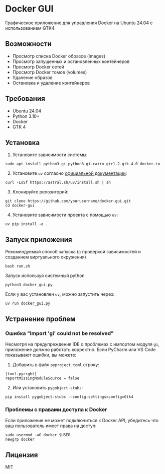 # Docker GUI

Графическое приложение для управления Docker на Ubuntu 24.04 с использованием GTK4.

## Возможности

- Просмотр списка Docker образов (images)
- Просмотр запущенных и остановленных контейнеров
- Просмотр Docker сетей
- Просмотр Docker томов (volumes)
- Удаление образов
- Остановка и удаление контейнеров

## Требования

- Ubuntu 24.04
- Python 3.10+
- Docker
- GTK 4

## Установка

1. Установите зависимости системы:

```
sudo apt install python3-gi python3-gi-cairo gir1.2-gtk-4.0 docker.io
```

2. Установите `uv` согласно [официальной документации](https://github.com/astral-sh/uv):

```
curl -LsSf https://astral.sh/uv/install.sh | sh
```

3. Клонируйте репозиторий:

```
git clone https://github.com/yourusername/docker-gui.git
cd docker-gui
```

4. Установите зависимости проекта с помощью `uv`:

```
uv pip install -e .
```

## Запуск приложения

Рекомендуемый способ запуска (с проверкой зависимостей и созданием виртуального окружения)

```
bash run.sh
```

Запуск используя системный python

```
python3 docker_gui.py
```

Если у вас установлен `uv`, можно запустить через:

```
uv run docker_gui.py
```

## Устранение проблем

### Ошибка "Import 'gi' could not be resolved"

Несмотря на предупреждения IDE о проблемах с импортом модуля `gi`, приложение должно работать корректно.
Если PyCharm или VS Code показывают ошибки, вы можете:

1. Добавить в файл `pyproject.toml` строку:
```
[tool.pyright]
reportMissingModuleSource = false
```

2. Или установить `pygobject-stubs`:
```
pip install pygobject-stubs --config-settings=config=Gtk4
```

### Проблемы с правами доступа к Docker

Если приложение не может подключиться к Docker API, убедитесь что ваш пользователь имеет права на доступ:

```
sudo usermod -aG docker $USER
newgrp docker
```

## Лицензия

MIT
